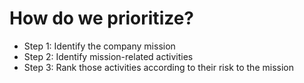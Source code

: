 # How do we prioritize?

- Step 1: Identify the company mission
- Step 2: Identify mission-related activities
- Step 3: Rank those activities according to their risk to
  the mission

